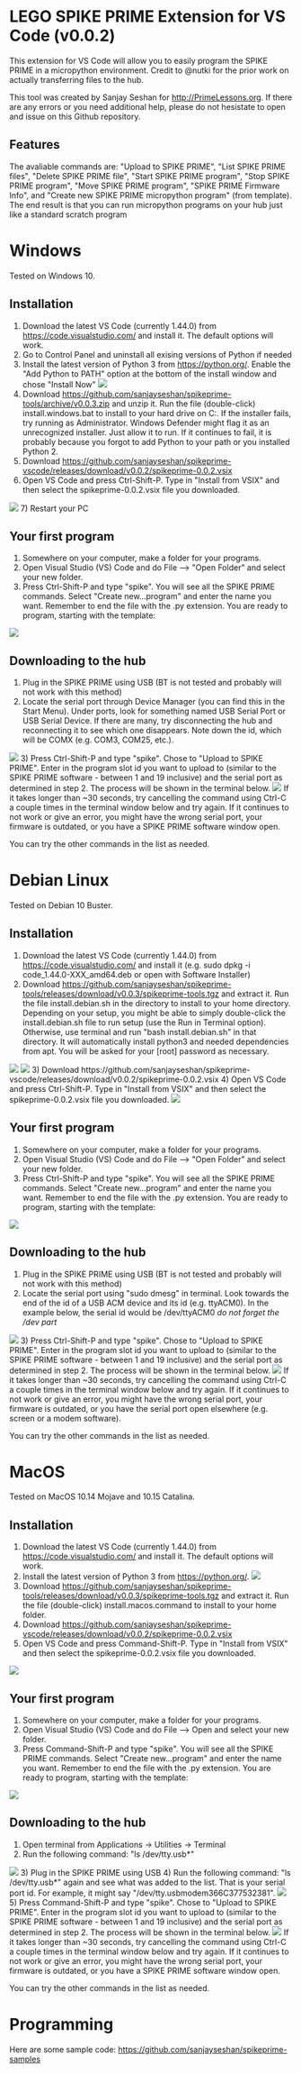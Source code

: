 # LEGO SPIKE PRIME Extension for VS Code (v0.0.2)

This extension for VS Code will allow you to easily program the SPIKE PRIME in a micropython environment. Credit to @nutki for the prior work on actually transferring files to the hub.

This tool was created by Sanjay Seshan for http://PrimeLessons.org. If there are any errors or you need additional help, please do not hesistate to open and issue on this Github repository.

## Features

The avaliable commands are: "Upload to SPIKE PRIME", "List SPIKE PRIME files", "Delete SPIKE PRIME file", "Start SPIKE PRIME program", "Stop SPIKE PRIME program", "Move SPIKE PRIME program", "SPIKE PRIME Firmware Info", and "Create new SPIKE PRIME micropython program" (from template). The end result is that you can run micropython programs on your hub just like a standard scratch program

# Windows
Tested on Windows 10.
## Installation
1) Download the latest VS Code (currently 1.44.0) from https://code.visualstudio.com/ and install it. The default options will work.
2) Go to Control Panel and uninstall all exising versions of Python if needed
3) Install the latest version of Python 3 from https://python.org/. Enable the "Add Python to PATH" option at the bottom of the install window and chose "Install Now" <img src="https://docs.python.org/3/_images/win_installer.png">
4) Download https://github.com/sanjayseshan/spikeprime-tools/archive/v0.0.3.zip and unzip it. Run the file (double-click) install.windows.bat to install to your hard drive on C:\. If the installer fails, try running as Administrator. Windows Defender might flag it as an unrecognized installer. Just allow it to run. If it continues to fail, it is probably because you forgot to add Python to your path or you installed Python 2.
5) Download https://github.com/sanjayseshan/spikeprime-vscode/releases/download/v0.0.2/spikeprime-0.0.2.vsix
6) Open VS Code and press Ctrl-Shift-P. Type in "Install from VSIX" and then select the spikeprime-0.0.2.vsix file you downloaded.
<img src="https://github.com/sanjayseshan/spikeprime-vscode/blob/master/pictures/installvsix.JPG?raw=true">
7) Restart your PC

## Your first program
1) Somewhere on your computer, make a folder for your programs.
2) Open Visual Studio (VS) Code and do File --> "Open Folder" and select your new folder.
3) Press Ctrl-Shift-P and type "spike". You will see all the SPIKE PRIME commands. Select "Create new...program" and enter the name you want. Remember to end the file with the .py extension. You are ready to program, starting with the template:
<img src="https://github.com/sanjayseshan/spikeprime-vscode/blob/master/pictures/image.png?raw=true">

## Downloading to the hub
1) Plug in the SPIKE PRIME using USB (BT is not tested and probably will not work with this method)
2) Locate the serial port through Device Manager (you can find this in the Start Menu). Under ports, look for something named USB Serial Port or USB Serial Device. If there are many, try disconnecting the hub and reconnecting it to see which one disappears. Note down the id, which will be COMX (e.g. COM3, COM25, etc.).
<img src="https://github.com/sanjayseshan/spikeprime-vscode/blob/master/pictures/devicemanager.JPG?raw=true">
3) Press Ctrl-Shift-P and type "spike". Chose to "Upload to SPIKE PRIME". Enter in the program slot id you want to upload to (similar to the SPIKE PRIME software - between 1 and 19 inclusive) and the serial port as determined in step 2. The process will be shown in the terminal below.
<img src="https://github.com/sanjayseshan/spikeprime-vscode/blob/master/pictures/upload.JPG?raw=true">
If it takes longer than ~30 seconds, try cancelling the command using Ctrl-C a couple times in the terminal window below and try again. If it continues to not work or give an error, you might have the wrong serial port, your firmware is outdated, or you have a SPIKE PRIME software window open.

You can try the other commands in the list as needed.


# Debian Linux
Tested on Debian 10 Buster.

## Installation
1) Download the latest VS Code (currently 1.44.0) from https://code.visualstudio.com/ and install it (e.g. sudo dpkg -i code_1.44.0-XXX_amd64.deb or open with Software Installer)
2) Download https://github.com/sanjayseshan/spikeprime-tools/releases/download/v0.0.3/spikeprime-tools.tgz and extract it. Run the file install.debian.sh in the directory to install to your home directory. Depending on your setup, you might be able to simply double-click the install.debian.sh file to run setup (use the Run in Terminal option). Otherwise, use terminal and run "bash install.debian.sh" in that directory. It will automatically install python3 and needed dependencies from apt. You will be asked for your [root] password as necessary.
<img src="https://github.com/sanjayseshan/spikeprime-vscode/blob/master/pictures/open-terminal.png?raw=true">
<img src="https://github.com/sanjayseshan/spikeprime-vscode/blob/master/pictures/terminal-linux.png?raw=true">
3) Download https://github.com/sanjayseshan/spikeprime-vscode/releases/download/v0.0.2/spikeprime-0.0.2.vsix
4) Open VS Code and press Ctrl-Shift-P. Type in "Install from VSIX" and then select the spikeprime-0.0.2.vsix file you downloaded.
<img src="https://github.com/sanjayseshan/spikeprime-vscode/blob/master/pictures/linux-vscode1.png?raw=true">

## Your first program
1) Somewhere on your computer, make a folder for your programs.
2) Open Visual Studio (VS) Code and do File --> "Open Folder" and select your new folder.
3) Press Ctrl-Shift-P and type "spike". You will see all the SPIKE PRIME commands. Select "Create new...program" and enter the name you want. Remember to end the file with the .py extension. You are ready to program, starting with the template:
<img src="https://github.com/sanjayseshan/spikeprime-vscode/blob/master/pictures/linux-vscode2.png?raw=true">

## Downloading to the hub
1) Plug in the SPIKE PRIME using USB (BT is not tested and probably will not work with this method)
2) Locate the serial port using "sudo dmesg" in terminal. Look towards the end of the id of a USB ACM device and its id (e.g. ttyACM0). In the example below, the serial id would be /dev/ttyACM0 *do not forget the /dev part*
<img src="https://github.com/sanjayseshan/spikeprime-vscode/blob/master/pictures/dmesg.png?raw=true">
3) Press Ctrl-Shift-P and type "spike". Chose to "Upload to SPIKE PRIME". Enter in the program slot id you want to upload to (similar to the SPIKE PRIME software - between 1 and 19 inclusive) and the serial port as determined in step 2. The process will be shown in the terminal below.
<img src="https://github.com/sanjayseshan/spikeprime-vscode/blob/master/pictures/upload-linux.png?raw=true">
If it takes longer than ~30 seconds, try cancelling the command using Ctrl-C a couple times in the terminal window below and try again. If it continues to not work or give an error, you might have the wrong serial port, your firmware is outdated, or you have the serial port open elsewhere (e.g. screen or a modem software).

You can try the other commands in the list as needed.

# MacOS
Tested on MacOS 10.14 Mojave and 10.15 Catalina.
## Installation
1) Download the latest VS Code (currently 1.44.0) from https://code.visualstudio.com/ and install it. The default options will work.
2) Install the latest version of Python 3 from https://python.org/. <img src="https://cdn.osxdaily.com/wp-content/uploads/2018/06/install-python3-on-mac.jpg">
4) Download https://github.com/sanjayseshan/spikeprime-tools/releases/download/v0.0.3/spikeprime-tools.tgz and extract it. Run the file (double-click) install.macos.command to install to your home folder. 
5) Download https://github.com/sanjayseshan/spikeprime-vscode/releases/download/v0.0.2/spikeprime-0.0.2.vsix
6) Open VS Code and press Command-Shift-P. Type in "Install from VSIX" and then select the spikeprime-0.0.2.vsix file you downloaded.
<img src="https://github.com/sanjayseshan/spikeprime-vscode/blob/master/pictures/osx-vscode-vsix.JPG?raw=true">

## Your first program
1) Somewhere on your computer, make a folder for your programs.
2) Open Visual Studio (VS) Code and do File --> Open and select your new folder.
3) Press Command-Shift-P and type "spike". You will see all the SPIKE PRIME commands. Select "Create new...program" and enter the name you want. Remember to end the file with the .py extension. You are ready to program, starting with the template:
<img src="https://github.com/sanjayseshan/spikeprime-vscode/blob/master/pictures/code-osx.png?raw=true">

## Downloading to the hub
1) Open terminal from Applications -> Utilities -> Terminal
2) Run the following command: "ls /dev/tty.usb*"
<img src="https://github.com/sanjayseshan/spikeprime-vscode/blob/master/pictures/osx-term-usb1.png?raw=true">
3) Plug in the SPIKE PRIME using USB
4) Run the following command: "ls /dev/tty.usb*" again and see what was added to the list. That is your serial port id. For example, it might say "/dev/tty.usbmodem366C377532381".
<img src="https://github.com/sanjayseshan/spikeprime-vscode/blob/master/pictures/osx-term-usb2.png?raw=true">
5) Press Command-Shift-P and type "spike". Chose to "Upload to SPIKE PRIME". Enter in the program slot id you want to upload to (similar to the SPIKE PRIME software - between 1 and 19 inclusive) and the serial port as determined in step 2. The process will be shown in the terminal below.
<img src="https://github.com/sanjayseshan/spikeprime-vscode/blob/master/pictures/vscode-upload-osx.png?raw=true">
If it takes longer than ~30 seconds, try cancelling the command using Ctrl-C a couple times in the terminal window below and try again. If it continues to not work or give an error, you might have the wrong serial port, your firmware is outdated, or you have a SPIKE PRIME software window open.

You can try the other commands in the list as needed.

# Programming

Here are some sample code: https://github.com/sanjayseshan/spikeprime-samples

